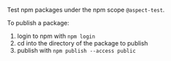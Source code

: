 Test npm packages under the npm scope `@aspect-test`.

To publish a package:

1) login to npm with `npm login`
2) cd into the directory of the package to publish
3) publish with `npm publish --access public`
